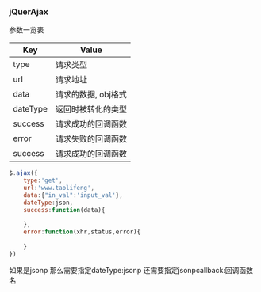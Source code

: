 ### jQuerAjax

参数一览表

| Key| Value|
| ------------- | ------------- |
| type| 请求类型 |
| url| 请求地址 |
| data | 请求的数据, obj格式 |
| dateType | 返回时被转化的类型 |
| success| 请求成功的回调函数 |
| error | 请求失败的回调函数 |
| success| 请求成功的回调函数 |




```js
$.ajax({
	type:'get',
	url:'www.taolifeng',
	data:{"in_val":'input_val'},
	dateType:json,
	success:function(data){
		
	},
	error:function(xhr,status,error){
	
	}	
})
```
如果是jsonp 那么需要指定dateType:jsonp
还需要指定jsonpcallback:回调函数名